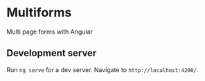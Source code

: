 # Multiforms

Multi page forms with Angular

## Development server

Run `ng serve` for a dev server. Navigate to `http://localhost:4200/`. 

